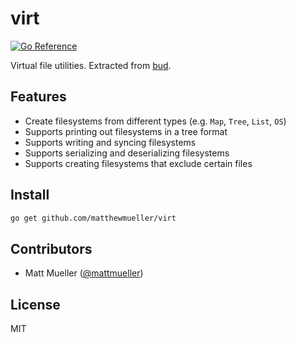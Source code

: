 # virt

[![Go Reference](https://pkg.go.dev/badge/github.com/matthewmueller/virt.svg)](https://pkg.go.dev/github.com/matthewmueller/virt)

Virtual file utilities. Extracted from [bud](github.com/livebud/bud).

## Features

- Create filesystems from different types (e.g. `Map`, `Tree`, `List`, `OS`)
- Supports printing out filesystems in a tree format
- Supports writing and syncing filesystems
- Supports serializing and deserializing filesystems
- Supports creating filesystems that exclude certain files

## Install

```sh
go get github.com/matthewmueller/virt
```

## Contributors

- Matt Mueller ([@mattmueller](https://twitter.com/mattmueller))

## License

MIT
